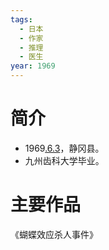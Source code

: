 ```yaml
---
tags:
  - 日本
  - 作家
  - 推理
  - 医生
year: 1969
---
```

# 简介

- 1969[.6.3](2024-06-03.md)，静冈县。
- 九州齿科大学毕业。
# 主要作品

《蝴蝶效应杀人事件》